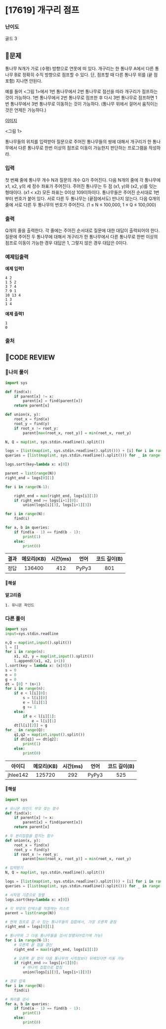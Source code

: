# [17619] 개구리 점프

### **난이도**
골드 3
## **📝문제**
통나무 N개가 가로 (수평) 방향으로 연못에 떠 있다. 개구리는 한 통나무 A에서 다른 통나무 B로 정확히 수직 방향으로 점프할 수 있다. 단, 점프할 때 다른 통나무 위를 (끝 점 포함) 지나면 안된다.

예를 들어 <그림 1>에서 1번 통나무에서 2번 통나무로 점선을 따라 개구리가 점프하는 것이 가능하다. 1번 통나무에서 2번 통나무로 점프한 후 다시 3번 통나무로 점프하면 1번 통나무에서 3번 통나무로 이동하는 것이 가능하다. (통나무 위에서 걸어서 움직이는 것은 언제든 가능하다.)

[이미지](https://upload.acmicpc.net/98a76e73-0187-43bb-90f9-435f8055e74f/-/preview/)

<그림 1>

통나무들의 위치를 입력받아 질문으로 주어진 통나무들의 쌍에 대해서 개구리가 한 통나무에서 다른 통나무로 한번 이상의 점프로 이동이 가능한지 판단하는 프로그램을 작성하라.
### **입력**
첫 번째 줄에 통나무 개수 N과 질문의 개수 Q가 주어진다. 다음 N개의 줄에 각 통나무에 x1, x2, y의 세 정수 좌표가 주어진다. 주어진 통나무는 두 점 (x1, y)와 (x2, y)를 잇는 형태이다. (x1 < x2) 모든 좌표는 0이상 109이하이다. 통나무들은 주어진 순서대로 1번부터 번호가 붙어 있다. 서로 다른 두 통나무는 (끝점에서도) 만나지 않는다. 다음 Q개의 줄에 서로 다른 두 통나무의 번호가 주어진다. (1 ≤ N ≤ 100,000, 1 ≤ Q ≤ 100,000)
### **출력**
Q개의 줄을 출력한다. 각 줄에는 주어진 순서대로 질문에 대한 대답이 출력되어야 한다. 질문에 주어진 두 통나무에 대해서 개구리가 한 통나무에서 다른 통나무로 한번 이상의 점프로 이동이 가능한 경우 대답은 1, 그렇지 않은 경우 대답은 0이다.
### **예제입출력**

**예제 입력1**

```
4 2
1 5 2
3 7 4
7 9 1
10 13 4
1 3
1 4
```

**예제 출력1**

```
1
0
```

### **출처**

## **🧐CODE REVIEW**

### **🧾나의 풀이**

```python
import sys

def find(x):
    if parent[x] != x:
        parent[x] = find(parent[x])
    return parent[x]

def union(x, y):
    root_x = find(x)
    root_y = find(y)
    if root_x != root_y:
        parent[max(root_x, root_y)] = min(root_x, root_y)

N, Q = map(int, sys.stdin.readline().split())

logs = [list(map(int, sys.stdin.readline().split())) + [i] for i in range(N)]
queries = [list(map(int, sys.stdin.readline().split())) for _ in range(Q)]

logs.sort(key=lambda x: x[0])

parent = list(range(N))
right_end = logs[0][1]

for i in range(N-1):

    right_end = max(right_end, logs[i][1])
    if right_end >= logs[i+1][0]:
        union(logs[i][3], logs[i+1][3])

for i in range(N):
    find(i)

for a, b in queries:
    if find(a - 1) == find(b - 1):
        print(1)
    else:
        print(0)

```

결과	| 메모리(KB) |	시간(ms) |	언어 |	코드 길이(B)
:----:|:-----:|:-----:|:-----:|:--------:
정답|136400|412|PyPy3|801
#### **📝해설**

**알고리즘**
```
1. 유니온 파인드
```

### **다른 풀이**

```python
import sys
input=sys.stdin.readline

n,Q = map(int,input().split())
l = []
for i in range(n):
    x1, x2, y = map(int,input().split())
    l.append((x1, x2, i+1))
l.sort(key = lambda x: (x[0]))
s = 0
e = 0
g = 0
dt = [0] * (n+1)
for i in range(n):
    if e < l[i][0]:
        s = l[i][0]
        e = l[i][1]
        g += 1
    else:
        if e < l[i][1]:
            e = l[i][1]
    dt[l[i][2]] = g
for _ in range(Q):
    q1,q2 = map(int,input().split())
    if dt[q1] == dt[q2]:
        print(1)
    else:
        print(0)
```

아이디 | 메모리(KB) |	시간(ms) |	언어 |	코드 길이(B) 
:-----:|:-----:|:-----:|:----:|:--------:
jhlee142|125720|292|PyPy3|525
#### **📝해설**

```python
import sys

# 유니온 파인드 부모 찾는 함수
def find(x):
    if parent[x] != x:
        parent[x] = find(parent[x])
    return parent[x]

# 두 분리집합을 합치는 함수
def union(x, y):
    root_x = find(x)
    root_y = find(y)
    if root_x != root_y:
        parent[max(root_x, root_y)] = min(root_x, root_y)

# 입력받기
N, Q = map(int, sys.stdin.readline().split())

logs = [list(map(int, sys.stdin.readline().split())) + [i] for i in range(N)]
queries = [list(map(int, sys.stdin.readline().split())) for _ in range(Q)]

# 시작점 기준으로 정렬
logs.sort(key=lambda x: x[0])

# 각 부모의 인덱스를 저장하는 리스트
parent = list(range(N))

# 현재 점프로 갈 수 있는 통나무들의 집합에서, 가장 오른쪽 끝점
right_end = logs[0][1]

# 통나무와 그 다음 통나무들을 검사(정렬되어있기에 가능)
for i in range(N-1):
    # 오른쪽 끝 점을 갱신
    right_end = max(right_end, logs[i][1])

    # 오른쪽 끝 점이 다음 통나무의 시작점보다 뒤에있다면 이동 가능
    if right_end >= logs[i+1][0]:
        # 하나의 집합으로 합침
        union(logs[i][3], logs[i+1][3])

# 경로 압축
for i in range(N):
    find(i)

# 쿼리를 검사
for a, b in queries:
    if find(a - 1) == find(b - 1):
        print(1)
    else:
        print(0)
```
